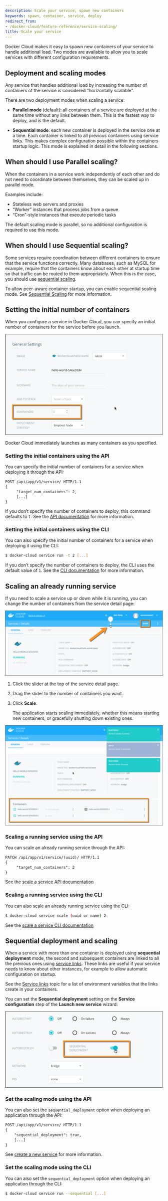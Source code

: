 ```yaml
---
description: Scale your service, spawn new containers
keywords: spawn, container, service, deploy
redirect_from:
- /docker-cloud/feature-reference/service-scaling/
title: Scale your service
---
```


Docker Cloud makes it easy to spawn new containers of your service to handle
additional load. Two modes are available to allow you to scale services with
different configuration requirements.

## Deployment and scaling modes

Any service that handles additional load by increasing the number of containers
of the service is considered "horizontally scalable".

There are two deployment modes when scaling a service:

-   **Parallel mode** (default): all containers of a service are
    deployed at the same time without any links between them. This is
    the fastest way to deploy, and is the default.

-   **Sequential mode**: each new container is deployed in the service one at a
    time. Each container is linked to all previous containers using service
    links. This makes complex configuration possible within the containers
    startup logic. This mode is explained in detail in the following sections.

## When should I use Parallel scaling?

 When the containers in a service work independently of each other and do not
 need to coordinate between themselves, they can be scaled up in parallel mode.

Examples include:

-   Stateless web servers and proxies
-   “Worker” instances that process jobs from a queue
-   “Cron”-style instances that execute periodic tasks

The default scaling mode is parallel, so no additional configuration is
required to use this mode.

## When should I use Sequential scaling?

Some services require coordination between different containers to ensure that
the service functions correctly. Many databases, such as MySQL for example,
require that the containers know about each other at startup time so that
traffic can be routed to them appropriately. When this is the case, you should
use [sequential scaling](service-scaling.md#sequential-deployment-and-scaling).

To allow peer-aware container startup, you can enable sequential scaling mode. See [Sequential Scaling](service-scaling.md#sequential-deployment-and-scaling) for more information.

## Setting the initial number of containers

When you configure a service in Docker Cloud, you can specify an initial number of containers for the service before you launch.

![](images/service-wizard-scale.png)

Docker Cloud immediately launches as many containers as you specified.

### Setting the initial containers using the API

You can specify the initial number of containers for a service when deploying it through the API:

```
POST /api/app/v1/service/ HTTP/1.1
{
	 "target_num_containers": 2,
	 [...]
}
```

If you don’t specify the number of containers to deploy, this command defaults to `1`. See the [API documentation](/apidocs/docker-cloud.md) for more information.

### Setting the initial containers using the CLI

You can also specify the initial number of containers for a service when deploying it using the CLI:

```bash
$ docker-cloud service run -t 2 [...]
```

If you don’t specify the number of containers to deploy, the CLI uses the default value of `1`. See the [CLI documentation](/apidocs/docker-cloud.md) for more information.

## Scaling an already running service

If you need to scale a service up or down while it is running, you can change the number of containers from the service detail page:

![](images/service-before-scaling.png)

1. Click the slider at the top of the service detail page.
2. Drag the slider to the number of containers you want.
3. Click **Scale**.

    The application starts scaling immediately, whether this means starting new containers, or gracefully shutting down existing ones.

![](images/service-during-scaling.png)

### Scaling a running service using the API

You can scale an already running service through the API:

```
PATCH /api/app/v1/service/(uuid)/ HTTP/1.1
{
	 "target_num_containers": 2
}
```
See the [scale a service API documentation](/apidocs/docker-cloud.md#scale-a-service)

### Scaling a running service using the CLI

You can also scale an already running service using the CLI:

```bash
$ docker-cloud service scale (uuid or name) 2
```

See the [scale a service CLI documentation](/apidocs/docker-cloud.md#scale-a-service)

## Sequential deployment and scaling

When a service with more than one container is deployed using **sequential deployment** mode, the second and subsequent containers are linked to all the
previous ones using [service links](service-links.md). These links are useful if
your service needs to know about other instances, for example to allow automatic
configuration on startup.

See the [Service links](service-links.md) topic for a list of environment variables that the links create in your containers.

You can set the **Sequential deployment** setting on the **Service configuration** step of the **Launch new service** wizard:

![](images/service-wizard-sequential-deployment.png)

### Set the scaling mode using the API

You can also set the `sequential_deployment` option when deploying an
application through the API:

```
POST /api/app/v1/service/ HTTP/1.1
{
	"sequential_deployment": true,
	[...]
}
```

See [create a new service](/apidocs/docker-cloud.md#create-a-new-service) for
more information.

### Set the scaling mode using the CLI

You can also set the `sequential_deployment` option when deploying an
application through the CLI: 

```bash
$ docker-cloud service run --sequential [...] 
```